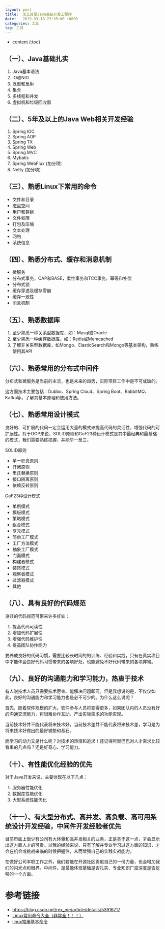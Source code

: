 ```yaml
---
layout: post
title:  怎么算是Java高级开发工程师
date:   2019-03-18 23:35:00 +0800
categories: 工具
tag: 工具
---
```


* content
{:toc}

## （一）、Java基础扎实

1. Java基本语法
2. IO和NIO
3. 泛型和反射
4. 集合
5. 多线程和并发
6. 虚拟机和垃圾回收器

## （二）、5年及以上的Java Web相关开发经验

1. Spring IOC
2. Spring AOP
3. Spring TX
4. Spring Web
5. Spring MVC
6. Mybatis
7. Spring WebFlux (加分项)
8. Netty (加分项)

## （三）、熟悉Linux下常用的命令

+ 文件和目录
+ 磁盘空间
+ 用户和群组
+ 文件权限
+ 打包及压缩
+ 文本处理
+ 网络
+ 系统信息

## （四）、熟悉分布式、缓存和消息机制

+ 微服务
+ 分布式事务，CAP和BASE，柔性事务和TCC事务，幂等和补偿
+ 分布式锁
+ 缓存穿透及缓存雪崩
+ 缓存一致性
+ 消息机制

## （五）、熟悉数据库

1. 至少熟悉一种关系型数据库，如：Mysql或Oracle
2. 至少熟悉一种缓存数据库，如：Redis或Memcached
3. 了解非关系型数据库，如Mongo、ElasticSearch和Mongo等基本架构，熟练使用其API

## （六）、熟悉常用的分布式中间件

分布式和微服务是当前的主流，也是未来的趋势，实际项目工作中是不可或缺的。

这方面技术主要包括：Dubbo、Spring Cloud、Spring Boot、RabbitMQ、Kafka等，了解其基本原理和使用方法。

## （七）、熟悉常用设计模式

良好的、可扩展的代码一定会运用大量的模式来提高代码的灵活性，增强代码的可扩展性。对于OOP来说，SOLID原则和GoF23种设计模式是其中最经典和最基础的模式，我们需要熟练把握，并能举一反三。

SOLID原则

+ 单一职责原则
+ 开闭原则
+ 里氏替换原则
+ 接口隔离原则
+ 依赖反转原则

GoF23种设计模式

+ 单例模式
+ 模板模式
+ 策略模式
+ 组合模式
+ 享元模式
+ 简单工厂模式
+ 工厂方法模式
+ 抽象工厂模式
+ 门面模式
+ 构建者模式
+ 装饰模式
+ 观察者模式
+ 过滤器模式
+ 其他

## （八）、具有良好的代码规范

良好的代码规范可带来许多好处：

1. 提高代码可读性
2. 增加代码扩展性
3. 增强代码维护性
4. 提高团队协作能力

要养成良好的代码习惯，需要比较长时间的的训练、经验和实践，只有在真实项目中才能体会良好代码习惯带来的各项好处，也能避免不好代码带来的各项弊端。

## （九）、良好的沟通能力和学习能力，热衷于技术

有人说技术人员只需要技术厉害、能解决问题即可。但是我想说的是，不仅仅如此，良好的沟通能力和学习能力也是必不可少的。为什么这么说呢？

首先，随着软件规模的扩大，软件参与人员将变得更多，如果团队内的人员没有好的沟通交流能力，将很难协作互助，产出实际需求的功能实现。

当前技术好并不能代表将来技术好，当前技术差并不能代表将来技术差，学习是为将来技术好做出的最好铺垫和基石。

而学习的动力又是什么呢？对技术的热情和追求！还记得阿里巴巴对人才需求比较看重的几点吗？还是好奇心、学习能力。

## （十）、有性能优化经验的优先

对于Java开发来说，主要体现在以下几点：

1. 服务器性能优化
2. 数据库性能优化
3. 大型系统性能优化

## （十一）、有大型分布式、高并发、高负载、高可用系统设计开发经验，中间件开发经验者优先

目前市面上很少有公司有大体量和高并发相关的业务，正是基于这一点，才会显示出这方面人才的可贵。以我的经验来说，只有了解并专业学习过这方面的知识，才会在机会或挑战来临的时候把握住，从而增强自己的实践实战能力。

在做好公司本职工作之外，我们若能在开源社区贡献自己的一份力量，也会增加我们的闪光点和眼界。中间件，是最能体现基础是否扎实、专业知识广度深度是否足够的一个方面。

# 参考链接

+ https://blog.csdn.net/rex_nie/article/details/53916717
+ [Linux常用命令大全（非常全！！！）](https://www.cnblogs.com/yjd_hycf_space/p/7730690.html)
+ [linux常用基本命令](https://www.cnblogs.com/crazylqy/p/5818745.html)